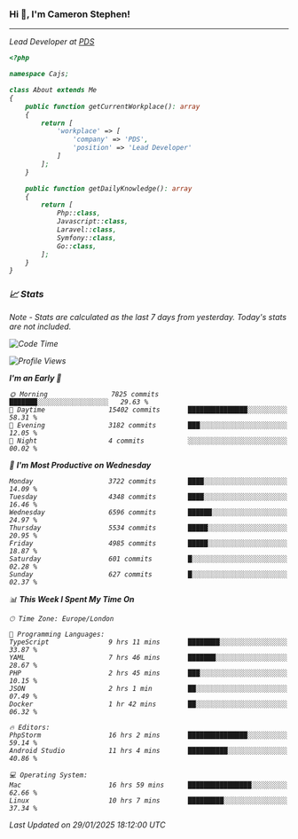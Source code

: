 ### Hi 👋, I'm Cameron Stephen!
<hr>
<p><em>Lead Developer at <a href="https://prindatasolutions.co.uk">PDS</a></p>


```php
<?php

namespace Cajs;

class About extends Me
{
    public function getCurrentWorkplace(): array
    {
        return [
            'workplace' => [
                'company' => 'PDS',
                'position' => 'Lead Developer'
            ]
        ];
    }

    public function getDailyKnowledge(): array
    {
        return [
            Php::class,
            Javascript::class,
            Laravel::class,
            Symfony::class,
            Go::class,
        ];
    }
}
```

### 📈 Stats
<p><em>Note - Stats are calculated as the last 7 days from yesterday. Today's stats are not included.</em></p>


<!--START_SECTION:waka-->
![Code Time](http://img.shields.io/badge/Code%20Time-4%2C240%20hrs%2039%20mins-blue)

![Profile Views](http://img.shields.io/badge/Profile%20Views-0-blue)

**I'm an Early 🐤** 

```text
🌞 Morning                7825 commits        ███████░░░░░░░░░░░░░░░░░░   29.63 % 
🌆 Daytime                15402 commits       ███████████████░░░░░░░░░░   58.31 % 
🌃 Evening                3182 commits        ███░░░░░░░░░░░░░░░░░░░░░░   12.05 % 
🌙 Night                  4 commits           ░░░░░░░░░░░░░░░░░░░░░░░░░   00.02 % 
```
📅 **I'm Most Productive on Wednesday** 

```text
Monday                   3722 commits        ████░░░░░░░░░░░░░░░░░░░░░   14.09 % 
Tuesday                  4348 commits        ████░░░░░░░░░░░░░░░░░░░░░   16.46 % 
Wednesday                6596 commits        ██████░░░░░░░░░░░░░░░░░░░   24.97 % 
Thursday                 5534 commits        █████░░░░░░░░░░░░░░░░░░░░   20.95 % 
Friday                   4985 commits        █████░░░░░░░░░░░░░░░░░░░░   18.87 % 
Saturday                 601 commits         █░░░░░░░░░░░░░░░░░░░░░░░░   02.28 % 
Sunday                   627 commits         █░░░░░░░░░░░░░░░░░░░░░░░░   02.37 % 
```


📊 **This Week I Spent My Time On** 

```text
🕑︎ Time Zone: Europe/London

💬 Programming Languages: 
TypeScript               9 hrs 11 mins       ████████░░░░░░░░░░░░░░░░░   33.87 % 
YAML                     7 hrs 46 mins       ███████░░░░░░░░░░░░░░░░░░   28.67 % 
PHP                      2 hrs 45 mins       ███░░░░░░░░░░░░░░░░░░░░░░   10.15 % 
JSON                     2 hrs 1 min         ██░░░░░░░░░░░░░░░░░░░░░░░   07.49 % 
Docker                   1 hr 42 mins        ██░░░░░░░░░░░░░░░░░░░░░░░   06.32 % 

🔥 Editors: 
PhpStorm                 16 hrs 2 mins       ███████████████░░░░░░░░░░   59.14 % 
Android Studio           11 hrs 4 mins       ██████████░░░░░░░░░░░░░░░   40.86 % 

💻 Operating System: 
Mac                      16 hrs 59 mins      ████████████████░░░░░░░░░   62.66 % 
Linux                    10 hrs 7 mins       █████████░░░░░░░░░░░░░░░░   37.34 % 
```


 Last Updated on 29/01/2025 18:12:00 UTC
<!--END_SECTION:waka-->

